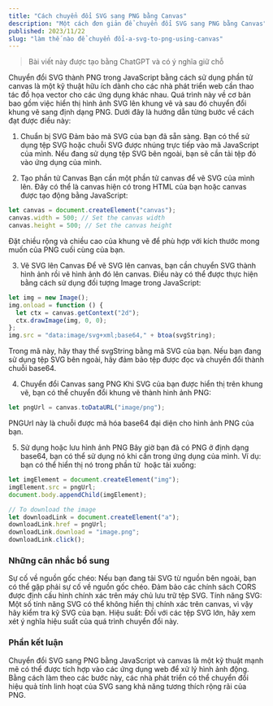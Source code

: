 ```yaml
---
title: "Cách chuyển đổi SVG sang PNG bằng Canvas"
description: "Một cách đơn giản để chuyển đổi SVG sang PNG bằng Canvas"
published: 2023/11/22
slug: "làm thế nào để chuyển đổi-a-svg-to-png-using-canvas"
---
```


> Bài viết này được tạo bằng ChatGPT và có ý nghĩa giữ chỗ

Chuyển đổi SVG thành PNG trong JavaScript bằng cách sử dụng phần tử canvas là một kỹ thuật hữu ích dành cho các nhà phát triển web cần thao tác đồ họa vector cho các ứng dụng khác nhau. Quá trình này về cơ bản bao gồm việc hiển thị hình ảnh SVG lên khung vẽ và sau đó chuyển đổi khung vẽ sang định dạng PNG. Dưới đây là hướng dẫn từng bước về cách đạt được điều này:

1. Chuẩn bị SVG
   Đảm bảo mã SVG của bạn đã sẵn sàng. Bạn có thể sử dụng tệp SVG hoặc chuỗi SVG được nhúng trực tiếp vào mã JavaScript của mình. Nếu đang sử dụng tệp SVG bên ngoài, bạn sẽ cần tải tệp đó vào ứng dụng của mình.

2. Tạo phần tử Canvas
   Bạn cần một phần tử canvas để vẽ SVG của mình lên. Đây có thể là canvas hiện có trong HTML của bạn hoặc canvas được tạo động bằng JavaScript:

```js
let canvas = document.createElement("canvas");
canvas.width = 500; // Set the canvas width
canvas.height = 500; // Set the canvas height
```

Đặt chiều rộng và chiều cao của khung vẽ để phù hợp với kích thước mong muốn của PNG cuối cùng của bạn.

3. Vẽ SVG lên Canvas
   Để vẽ SVG lên canvas, bạn cần chuyển SVG thành hình ảnh rồi vẽ hình ảnh đó lên canvas. Điều này có thể được thực hiện bằng cách sử dụng đối tượng Image trong JavaScript:

```js
let img = new Image();
img.onload = function () {
  let ctx = canvas.getContext("2d");
  ctx.drawImage(img, 0, 0);
};
img.src = "data:image/svg+xml;base64," + btoa(svgString);
```

Trong mã này, hãy thay thế svgString bằng mã SVG của bạn. Nếu bạn đang sử dụng tệp SVG bên ngoài, hãy đảm bảo tệp được đọc và chuyển đổi thành chuỗi base64.

4. Chuyển đổi Canvas sang PNG
   Khi SVG của bạn được hiển thị trên khung vẽ, bạn có thể chuyển đổi khung vẽ thành hình ảnh PNG:

```js
let pngUrl = canvas.toDataURL("image/png");
```

PNGUrl này là chuỗi được mã hóa base64 đại diện cho hình ảnh PNG của bạn.

5. Sử dụng hoặc lưu hình ảnh PNG
   Bây giờ bạn đã có PNG ở định dạng base64, bạn có thể sử dụng nó khi cần trong ứng dụng của mình. Ví dụ: bạn có thể hiển thị nó trong phần tử <img> hoặc tải xuống:

```js
let imgElement = document.createElement("img");
imgElement.src = pngUrl;
document.body.appendChild(imgElement);

// To download the image
let downloadLink = document.createElement("a");
downloadLink.href = pngUrl;
downloadLink.download = "image.png";
downloadLink.click();
```

### Những cân nhắc bổ sung

Sự cố về nguồn gốc chéo: Nếu bạn đang tải SVG từ nguồn bên ngoài, bạn có thể gặp phải sự cố về nguồn gốc chéo. Đảm bảo các chính sách CORS được định cấu hình chính xác trên máy chủ lưu trữ tệp SVG.
Tính năng SVG: Một số tính năng SVG có thể không hiển thị chính xác trên canvas, vì vậy hãy kiểm tra kỹ SVG của bạn.
Hiệu suất: Đối với các tệp SVG lớn, hãy xem xét ý nghĩa hiệu suất của quá trình chuyển đổi này.

### Phần kết luận

Chuyển đổi SVG sang PNG bằng JavaScript và canvas là một kỹ thuật mạnh mẽ có thể được tích hợp vào các ứng dụng web để xử lý hình ảnh động. Bằng cách làm theo các bước này, các nhà phát triển có thể chuyển đổi hiệu quả tính linh hoạt của SVG sang khả năng tương thích rộng rãi của PNG.
